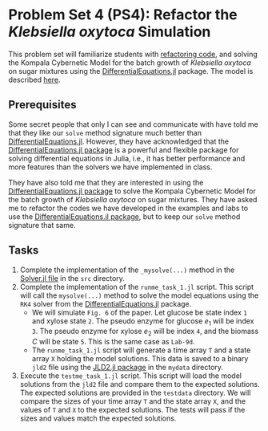# Problem Set 4 (PS4): Refactor the _Klebsiella oxytoca_ Simulation
This problem set will familiarize students with [refactoring code](https://en.wikipedia.org/wiki/Code_refactoring), and solving the Kompala Cybernetic Model for the batch growth of _Klebsiella oxytoca_ on sugar mixtures using the [DifferentialEquations.jl](https://diffeq.sciml.ai/stable/) package. The model is described [here](paper/Kompala-BiotechBioengineering-1986.pdf).

## Prerequisites
Some secret people that only I can see and communicate with have told me that they like our `solve` method signature much better than [DifferentialEquations.jl](https://diffeq.sciml.ai/stable/). However, they have acknowledged that the [DifferentialEquations.jl package](https://diffeq.sciml.ai/stable/) is a powerful and flexible package for solving differential equations in Julia, i.e., it has better performance and more features than the solvers we have implemented in class.

They have also told me that they are interested in using the [DifferentialEquations.jl package](https://diffeq.sciml.ai/stable/) to solve the Kompala Cybernetic Model for the batch growth of _Klebsiella oxytoca_ on sugar mixtures. They have asked me to refactor the codes we have developed in the examples and labs to use the [DifferentialEquations.jl package](https://diffeq.sciml.ai/stable/), but to keep our `solve` method signature that same.

## Tasks
1. Complete the implementation of the `_mysolve(...)` method in the [Solver.jl file](src/Solver.jl) in the `src` directory. 
2. Complete the implementation of the `runme_task_1.jl` script. This script will call the `mysolve(...)` method to solve the model equations using the `RK4` solver from the [DifferentialEquations.jl](https://diffeq.sciml.ai/stable/) package. 
    * We will simulate `Fig. 6` of the paper. Let glucose be state index `1` and xylose state `2`. The pseudo enzyme for glucose $e_{1}$ will be index `3`. The pseudo enzyme for xylose $e_{2}$ will be index `4`, and the biomass $C$ will be state `5`. This is the same case as `Lab-9d`.
    * The `runme_task_1.jl` script will generate a time array `T` and a state array `X` holding the model solutions. This data is saved to a binary `jld2` file using the [JLD2.jl package](https://github.com/JuliaIO/JLD2.jl) in the `mydata` directory.
3. Execute the `testme_task_1.jl` script. This script will load the model solutions from the `jld2` file and compare them to the expected solutions. The expected solutions are provided in the `testdata` directory. We will compare the sizes of your time array `T` and the state array `X`, and the values of `T` and `X` to the expected solutions. The tests will pass if the sizes and values match the expected solutions.